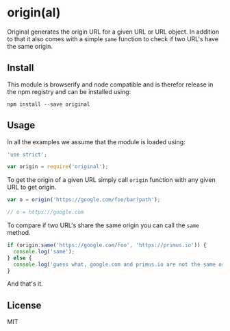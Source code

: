 # origin(al)

Original generates the origin URL for a given URL or URL object. In addition to
that it also comes with a simple `same` function to check if two URL's have the
same origin.

## Install

This module is browserify and node compatible and is therefor release in the npm
registry and can be installed using:

```
npm install --save original
```

## Usage

In all the examples we assume that the module is loaded using:

```js
'use strict';

var origin = require('original');
```

To get the origin of a given URL simply call `origin` function with any given
URL to get origin.

```js
var o = origin('https://google.com/foo/bar?path');

// o = https://google.com
```

To compare if two URL's share the same origin you can call the `same` method.

```js
if (origin.same('https://google.com/foo', 'https://primus.io')) {
  console.log('same');
} else {
  console.log('guess what, google.com and primus.io are not the same origin');
}
```

And that's it.

## License

MIT
